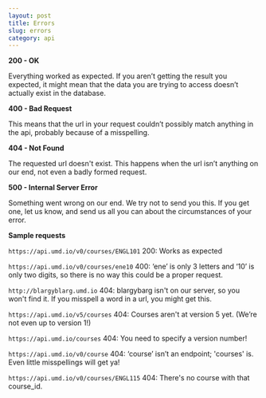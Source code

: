 ```yaml
---
layout: post
title: Errors
slug: errors
category: api
---
```

**200 - OK**

Everything worked as expected. If you aren’t getting the result you expected, it might mean that the data you are trying to access doesn’t actually exist in the database.

**400 - Bad Request**

This means that the url in your request couldn’t possibly match anything in the api, probably because of a misspelling. 

**404 - Not Found**
  
The requested url doesn't exist. This happens when the url isn’t anything on our end, not even a badly formed request. 

**500 - Internal Server Error**

Something went wrong on our end. We try not to send you this. If you get one, let us know, and send us all you can about the circumstances of your error.

<!-- EXAMPLE -->
**Sample requests**

`https://api.umd.io/v0/courses/ENGL101`
200: Works as expected 

`https://api.umd.io/v0/courses/ene10`
400: ‘ene’ is only 3 letters and ‘10’ is only two digits, so there is no way this could be a proper request. 

`http://blargyblarg.umd.io`
404: blargybarg isn't on our server, so you won't find it. If you misspell a word in a url, you might get this.

`https://api.umd.io/v5/courses`
404: Courses aren't at version 5 yet. (We’re not even up to version 1!)

`https://api.umd.io/courses`
404: You need to specify a version number! 

`https://api.umd.io/v0/course`
404: ‘course’ isn’t an endpoint; 'courses' is. Even little misspellings will get ya! 

`https://api.umd.io/v0/courses/ENGL115`
404: There's no course with that course_id.

<!-- END -->